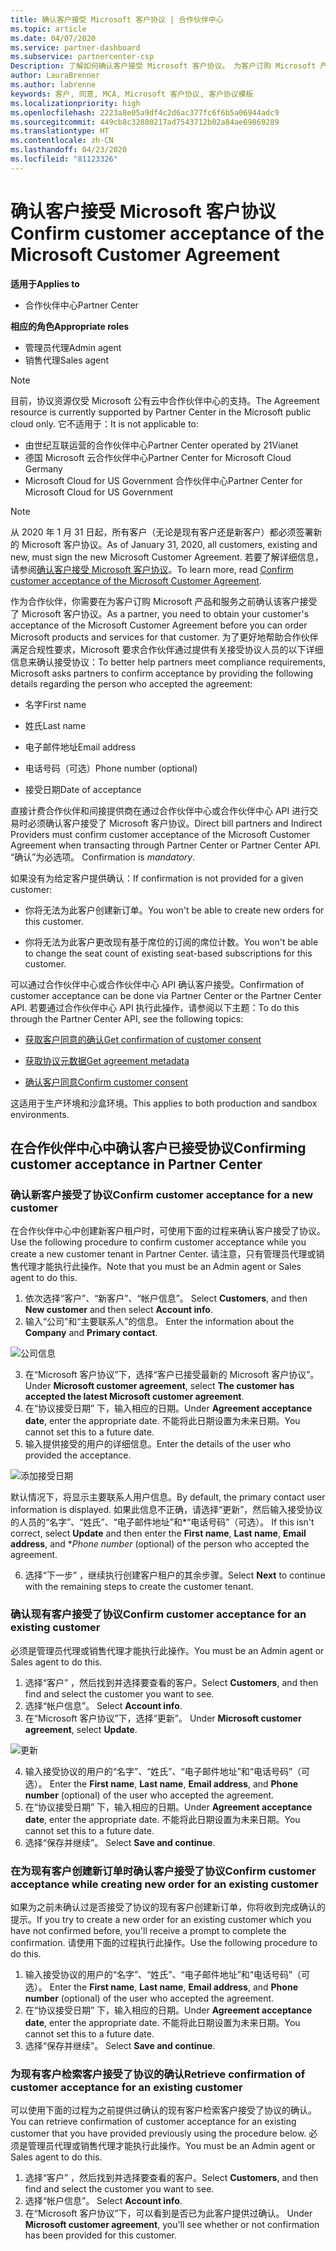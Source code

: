 ```yaml
---
title: 确认客户接受 Microsoft 客户协议 | 合作伙伴中心
ms.topic: article
ms.date: 04/07/2020
ms.service: partner-dashboard
ms.subservice: partnercenter-csp
Description: 了解如何确认客户接受 Microsoft 客户协议。 为客户订购 Microsoft 产品和服务时，可能需要这样做。
author: LauraBrenner
ms.author: labrenne
keywords: 客户, 同意, MCA, Microsoft 客户协议, 客户协议模板
ms.localizationpriority: high
ms.openlocfilehash: 2223a8e05a9df4c2d6ac377fc6f6b5a06944adc9
ms.sourcegitcommit: 449cb8c32880217ad7543712b02a84ae69869289
ms.translationtype: HT
ms.contentlocale: zh-CN
ms.lasthandoff: 04/23/2020
ms.locfileid: "81123326"
---
```

# <a name="confirm-customer-acceptance-of-the-microsoft-customer-agreement"></a><span data-ttu-id="c72bf-105">确认客户接受 Microsoft 客户协议</span><span class="sxs-lookup"><span data-stu-id="c72bf-105">Confirm customer acceptance of the Microsoft Customer Agreement</span></span>

<span data-ttu-id="c72bf-106">**适用于**</span><span class="sxs-lookup"><span data-stu-id="c72bf-106">**Applies to**</span></span>
-  <span data-ttu-id="c72bf-107">合作伙伴中心</span><span class="sxs-lookup"><span data-stu-id="c72bf-107">Partner Center</span></span>

<span data-ttu-id="c72bf-108">**相应的角色**</span><span class="sxs-lookup"><span data-stu-id="c72bf-108">**Appropriate roles**</span></span>

- <span data-ttu-id="c72bf-109">管理员代理</span><span class="sxs-lookup"><span data-stu-id="c72bf-109">Admin agent</span></span>
- <span data-ttu-id="c72bf-110">销售代理</span><span class="sxs-lookup"><span data-stu-id="c72bf-110">Sales agent</span></span>

> [!NOTE]
> <span data-ttu-id="c72bf-111">目前，协议资源仅受 Microsoft 公有云中合作伙伴中心的支持。</span><span class="sxs-lookup"><span data-stu-id="c72bf-111">The Agreement resource is currently supported by Partner Center in the Microsoft public cloud only.</span></span> <span data-ttu-id="c72bf-112">它不适用于：</span><span class="sxs-lookup"><span data-stu-id="c72bf-112">It is not applicable to:</span></span>
> * <span data-ttu-id="c72bf-113">由世纪互联运营的合作伙伴中心</span><span class="sxs-lookup"><span data-stu-id="c72bf-113">Partner Center operated by 21Vianet</span></span>
> * <span data-ttu-id="c72bf-114">德国 Microsoft 云合作伙伴中心</span><span class="sxs-lookup"><span data-stu-id="c72bf-114">Partner Center for Microsoft Cloud Germany</span></span>
> * <span data-ttu-id="c72bf-115">Microsoft Cloud for US Government 合作伙伴中心</span><span class="sxs-lookup"><span data-stu-id="c72bf-115">Partner Center for Microsoft Cloud for US Government</span></span>

>[!NOTE]
><span data-ttu-id="c72bf-116">从 2020 年 1 月 31 日起，所有客户（无论是现有客户还是新客户）都必须签署新的 Microsoft 客户协议。</span><span class="sxs-lookup"><span data-stu-id="c72bf-116">As of January 31, 2020, all customers, existing and new, must sign the new Microsoft Customer Agreement.</span></span> <span data-ttu-id="c72bf-117">若要了解详细信息，请参阅[确认客户接受 Microsoft 客户协议](confirm-customer-agreement.md)。</span><span class="sxs-lookup"><span data-stu-id="c72bf-117">To learn more, read [Confirm customer acceptance of the Microsoft Customer Agreement](confirm-customer-agreement.md).</span></span>

<span data-ttu-id="c72bf-118">作为合作伙伴，你需要在为客户订购 Microsoft 产品和服务之前确认该客户接受了 Microsoft 客户协议。</span><span class="sxs-lookup"><span data-stu-id="c72bf-118">As a partner, you need to obtain your customer's acceptance of the Microsoft Customer Agreement before you can order Microsoft products and services for that customer.</span></span> <span data-ttu-id="c72bf-119">为了更好地帮助合作伙伴满足合规性要求，Microsoft 要求合作伙伴通过提供有关接受协议人员的以下详细信息来确认接受协议：</span><span class="sxs-lookup"><span data-stu-id="c72bf-119">To better help partners meet compliance requirements, Microsoft asks partners to confirm acceptance by providing the following details regarding the person who accepted the agreement:</span></span>

- <span data-ttu-id="c72bf-120">名字</span><span class="sxs-lookup"><span data-stu-id="c72bf-120">First name</span></span>

- <span data-ttu-id="c72bf-121">姓氏</span><span class="sxs-lookup"><span data-stu-id="c72bf-121">Last name</span></span>

- <span data-ttu-id="c72bf-122">电子邮件地址</span><span class="sxs-lookup"><span data-stu-id="c72bf-122">Email address</span></span>

- <span data-ttu-id="c72bf-123">电话号码（可选）</span><span class="sxs-lookup"><span data-stu-id="c72bf-123">Phone number (optional)</span></span>

- <span data-ttu-id="c72bf-124">接受日期</span><span class="sxs-lookup"><span data-stu-id="c72bf-124">Date of acceptance</span></span>

<span data-ttu-id="c72bf-125">直接计费合作伙伴和间接提供商在通过合作伙伴中心或合作伙伴中心 API 进行交易时必须确认客户接受了 Microsoft 客户协议。</span><span class="sxs-lookup"><span data-stu-id="c72bf-125">Direct bill partners and Indirect Providers must confirm customer acceptance of the Microsoft Customer Agreement when transacting through Partner Center or Partner Center API.</span></span> <span data-ttu-id="c72bf-126">“确认”为必选项。 </span><span class="sxs-lookup"><span data-stu-id="c72bf-126">Confirmation is *mandatory*.</span></span>

<span data-ttu-id="c72bf-127">如果没有为给定客户提供确认：</span><span class="sxs-lookup"><span data-stu-id="c72bf-127">If confirmation is not provided for a given customer:</span></span>

-    <span data-ttu-id="c72bf-128">你将无法为此客户创建新订单。</span><span class="sxs-lookup"><span data-stu-id="c72bf-128">You won't be able to create new orders for this customer.</span></span>

-    <span data-ttu-id="c72bf-129">你将无法为此客户更改现有基于席位的订阅的席位计数。</span><span class="sxs-lookup"><span data-stu-id="c72bf-129">You won't be able to change the seat count of existing seat-based subscriptions for this customer.</span></span>

<span data-ttu-id="c72bf-130">可以通过合作伙伴中心或合作伙伴中心 API 确认客户接受。</span><span class="sxs-lookup"><span data-stu-id="c72bf-130">Confirmation of customer acceptance can be done via Partner Center or the Partner Center API.</span></span> <span data-ttu-id="c72bf-131">若要通过合作伙伴中心 API 执行此操作，请参阅以下主题：</span><span class="sxs-lookup"><span data-stu-id="c72bf-131">To do this through the Partner Center API, see the following topics:</span></span> 

-   [<span data-ttu-id="c72bf-132">获取客户同意的确认</span><span class="sxs-lookup"><span data-stu-id="c72bf-132">Get confirmation of customer consent</span></span>](https://docs.microsoft.com/partner-center/develop/get-confirmation-of-customer-consent)

-   [<span data-ttu-id="c72bf-133">获取协议元数据</span><span class="sxs-lookup"><span data-stu-id="c72bf-133">Get agreement metadata</span></span>](https://docs.microsoft.com/partner-center/develop/get-agreement-metadata)

-   [<span data-ttu-id="c72bf-134">确认客户同意</span><span class="sxs-lookup"><span data-stu-id="c72bf-134">Confirm customer consent</span></span>](https://docs.microsoft.com/partner-center/develop/confirm-customer-consent)


<span data-ttu-id="c72bf-135">这适用于生产环境和沙盒环境。</span><span class="sxs-lookup"><span data-stu-id="c72bf-135">This applies to both production and sandbox environments.</span></span>

## <a name="confirming-customer-acceptance-in-partner-center"></a><span data-ttu-id="c72bf-136">在合作伙伴中心中确认客户已接受协议</span><span class="sxs-lookup"><span data-stu-id="c72bf-136">Confirming customer acceptance in Partner Center</span></span>

### <a name="confirm-customer-acceptance-for-a-new-customer"></a><span data-ttu-id="c72bf-137">确认新客户接受了协议</span><span class="sxs-lookup"><span data-stu-id="c72bf-137">Confirm customer acceptance for a new customer</span></span>

<span data-ttu-id="c72bf-138">在合作伙伴中心中创建新客户租户时，可使用下面的过程来确认客户接受了协议。</span><span class="sxs-lookup"><span data-stu-id="c72bf-138">Use the following procedure to confirm customer acceptance while you create a new customer tenant in Partner Center.</span></span> <span data-ttu-id="c72bf-139">请注意，只有管理员代理或销售代理才能执行此操作。</span><span class="sxs-lookup"><span data-stu-id="c72bf-139">Note that you must be an Admin agent or Sales agent to do this.</span></span>

1. <span data-ttu-id="c72bf-140">依次选择“客户”、“新客户”、“帐户信息”。   </span><span class="sxs-lookup"><span data-stu-id="c72bf-140">Select **Customers**, and then **New customer** and then select **Account info**.</span></span>
2. <span data-ttu-id="c72bf-141">输入“公司”和“主要联系人”的信息。  </span><span class="sxs-lookup"><span data-stu-id="c72bf-141">Enter the information about the **Company** and **Primary contact**.</span></span>

![公司信息](images/mca/mca1.png)

3. <span data-ttu-id="c72bf-143">在“Microsoft 客户协议”下，选择“客户已接受最新的 Microsoft 客户协议”。  </span><span class="sxs-lookup"><span data-stu-id="c72bf-143">Under **Microsoft customer agreement**, select **The customer has accepted the latest Microsoft customer agreement**.</span></span>
4. <span data-ttu-id="c72bf-144">在“协议接受日期”  下，输入相应的日期。</span><span class="sxs-lookup"><span data-stu-id="c72bf-144">Under **Agreement acceptance date**, enter the appropriate date.</span></span> <span data-ttu-id="c72bf-145">不能将此日期设置为未来日期。</span><span class="sxs-lookup"><span data-stu-id="c72bf-145">You cannot set this to a future date.</span></span>
5. <span data-ttu-id="c72bf-146">输入提供接受的用户的详细信息。</span><span class="sxs-lookup"><span data-stu-id="c72bf-146">Enter the details of the user who provided the acceptance.</span></span>

![添加接受日期](images/mca/MCA3.png)

<span data-ttu-id="c72bf-148">默认情况下，将显示主要联系人用户信息。</span><span class="sxs-lookup"><span data-stu-id="c72bf-148">By default, the primary contact user information is displayed.</span></span> <span data-ttu-id="c72bf-149">如果此信息不正确，请选择“更新”，然后输入接受协议的人员的“名字”、“姓氏”、“电子邮件地址”和\*“电话号码”（可选）。     </span><span class="sxs-lookup"><span data-stu-id="c72bf-149">If this isn't correct, select **Update** and then enter the **First name**, **Last name**, **Email address**, and \**Phone number* (optional) of the person who accepted the agreement.</span></span>

6. <span data-ttu-id="c72bf-150">选择“下一步”  ，继续执行创建客户租户的其余步骤。</span><span class="sxs-lookup"><span data-stu-id="c72bf-150">Select **Next** to continue with the remaining steps to create the customer tenant.</span></span>

### <a name="confirm-customer-acceptance-for-an-existing-customer"></a><span data-ttu-id="c72bf-151">确认现有客户接受了协议</span><span class="sxs-lookup"><span data-stu-id="c72bf-151">Confirm customer acceptance for an existing customer</span></span>

<span data-ttu-id="c72bf-152">必须是管理员代理或销售代理才能执行此操作。</span><span class="sxs-lookup"><span data-stu-id="c72bf-152">You must be an Admin agent or Sales agent to do this.</span></span>

1. <span data-ttu-id="c72bf-153">选择“客户”  ，然后找到并选择要查看的客户。</span><span class="sxs-lookup"><span data-stu-id="c72bf-153">Select **Customers**, and then find and select the customer you want to see.</span></span>
2. <span data-ttu-id="c72bf-154">选择“帐户信息”。 </span><span class="sxs-lookup"><span data-stu-id="c72bf-154">Select **Account info**.</span></span>
3. <span data-ttu-id="c72bf-155">在“Microsoft 客户协议”下，选择“更新”。  </span><span class="sxs-lookup"><span data-stu-id="c72bf-155">Under **Microsoft customer agreement**, select **Update**.</span></span>

![更新](images/mca/mca4.png)

4. <span data-ttu-id="c72bf-157">输入接受协议的用户的“名字”、“姓氏”、“电子邮件地址”和“电话号码”（可选）。    </span><span class="sxs-lookup"><span data-stu-id="c72bf-157">Enter the **First name**, **Last name**, **Email address**, and **Phone number** (optional) of the user who accepted the agreement.</span></span>
5. <span data-ttu-id="c72bf-158">在“协议接受日期”  下，输入相应的日期。</span><span class="sxs-lookup"><span data-stu-id="c72bf-158">Under **Agreement acceptance date**, enter the appropriate date.</span></span> <span data-ttu-id="c72bf-159">不能将此日期设置为未来日期。</span><span class="sxs-lookup"><span data-stu-id="c72bf-159">You cannot set this to a future date.</span></span>
6. <span data-ttu-id="c72bf-160">选择“保存并继续”。 </span><span class="sxs-lookup"><span data-stu-id="c72bf-160">Select **Save and continue**.</span></span>

### <a name="confirm-customer-acceptance-while-creating-new-order-for-an-existing-customer"></a><span data-ttu-id="c72bf-161">在为现有客户创建新订单时确认客户接受了协议</span><span class="sxs-lookup"><span data-stu-id="c72bf-161">Confirm customer acceptance while creating new order for an existing customer</span></span>

<span data-ttu-id="c72bf-162">如果为之前未确认过是否接受了协议的现有客户创建新订单，你将收到完成确认的提示。</span><span class="sxs-lookup"><span data-stu-id="c72bf-162">If you try to create a new order for an existing customer which you have not confirmed before, you'll receive a prompt to complete the confirmation.</span></span> <span data-ttu-id="c72bf-163">请使用下面的过程执行此操作。</span><span class="sxs-lookup"><span data-stu-id="c72bf-163">Use the following procedure to do this.</span></span>

1. <span data-ttu-id="c72bf-164">输入接受协议的用户的“名字”、“姓氏”、“电子邮件地址”和“电话号码”（可选）。    </span><span class="sxs-lookup"><span data-stu-id="c72bf-164">Enter the **First name**, **Last name**, **Email address**, and **Phone number** (optional) of the user who accepted the agreement.</span></span>
2. <span data-ttu-id="c72bf-165">在“协议接受日期”  下，输入相应的日期。</span><span class="sxs-lookup"><span data-stu-id="c72bf-165">Under **Agreement acceptance date**, enter the appropriate date.</span></span> <span data-ttu-id="c72bf-166">不能将此日期设置为未来日期。</span><span class="sxs-lookup"><span data-stu-id="c72bf-166">You cannot set this to a future date.</span></span>
3. <span data-ttu-id="c72bf-167">选择“保存并继续”。 </span><span class="sxs-lookup"><span data-stu-id="c72bf-167">Select **Save and continue**.</span></span>

### <a name="retrieve-confirmation-of-customer-acceptance-for-an-existing-customer"></a><span data-ttu-id="c72bf-168">为现有客户检索客户接受了协议的确认</span><span class="sxs-lookup"><span data-stu-id="c72bf-168">Retrieve confirmation of customer acceptance for an existing customer</span></span>

<span data-ttu-id="c72bf-169">可以使用下面的过程为之前提供过确认的现有客户检索客户接受了协议的确认。</span><span class="sxs-lookup"><span data-stu-id="c72bf-169">You can retrieve confirmation of customer acceptance for an existing customer that you have provided previously using the procedure below.</span></span> <span data-ttu-id="c72bf-170">必须是管理员代理或销售代理才能执行此操作。</span><span class="sxs-lookup"><span data-stu-id="c72bf-170">You must be an Admin agent or Sales agent to do this.</span></span>

1. <span data-ttu-id="c72bf-171">选择“客户”  ，然后找到并选择要查看的客户。</span><span class="sxs-lookup"><span data-stu-id="c72bf-171">Select **Customers**, and then find and select the customer you want to see.</span></span>
2. <span data-ttu-id="c72bf-172">选择“帐户信息”。 </span><span class="sxs-lookup"><span data-stu-id="c72bf-172">Select **Account info**.</span></span>
3. <span data-ttu-id="c72bf-173">在“Microsoft 客户协议”下，可以看到是否已为此客户提供过确认。 </span><span class="sxs-lookup"><span data-stu-id="c72bf-173">Under **Microsoft customer agreement**, you'll see whether or not confirmation has been provided for this customer.</span></span>
